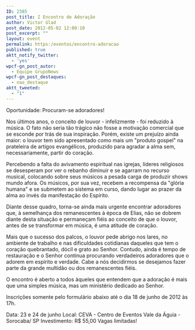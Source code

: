 ```yaml
---
ID: 2385
post_title: I Encontro de Adoração
author: Victor Glad
post_date: 2012-05-02 12:00:10
post_excerpt: ""
layout: event
permalink: https:/eventos/encontro-adoracao
published: true
aktt_notify_twitter:
  - 'yes'
wpcf-gn_post_autor:
  - Equipe GrupoNews
wpcf-gn_post_destaques:
  - nao_destaque
aktt_tweeted:
  - "1"
---
```

Oportunidade: Procuram-se adoradores!

Nos últimos anos, o conceito de louvor - infelizmente - foi reduzido à música. O fato não seria tão trágico não fosse a motivação comercial que se esconde por trás de sua inspiração. Porém, existe um prejuízo ainda maior: o louvor tem sido apresentado como mais um "produto gospel" na prateleira de artigos evangélicos, produzido para agradar a alma sem, necessariamente, partir do coração.

Percebendo a falta do avivamento espiritual nas igrejas, líderes religiosos se desesperam por ver o rebanho diminuir e se agarram no recurso musical, colocando sobre seus músicos a pesada carga de produzir shows mundo afora. Os músicos, por sua vez, recebem a recompensa da "glória humana" e se submetem ao sistema em curso, dando lugar ao prazer da alma ao invés da manifestação do Espírito.

Diante desse quadro, torna-se ainda mais urgente encontrar adoradores que, à semelhança dos remanescentes à época de Elias, não se dobrem diante desta situação e permaneçam fiéis ao conceito de que o louvor, antes de se transformar em música, é uma atitude de coração.

Mais que o sucesso dos palcos, o louvor pede abrigo nos lares, no ambiente de trabalho e nas dificuldades cotidianas daqueles que tem o coração quebrantado, dócil e grato ao Senhor. Contudo, ainda é tempo de restauração e o Senhor continua procurando verdadeiros adoradores que o adorem em espírito e verdade. Cabe a nós decidirmos se desejamos fazer parte da grande multidão ou dos remanescentes fiéis.

O encontro é aberto a todos àqueles que entendem que a adoração é mais que uma simples música, mas um ministério dedicado ao Senhor.

Inscrições somente pelo formulário abaixo até o dia 18 de junho de 2012 às 17h.

Data: 23 e 24 de junho
Local: CEVA - Centro de Eventos Vale da Águia - Sorocaba/ SP
Investimento: R$ 55,00
Vagas limitadas!